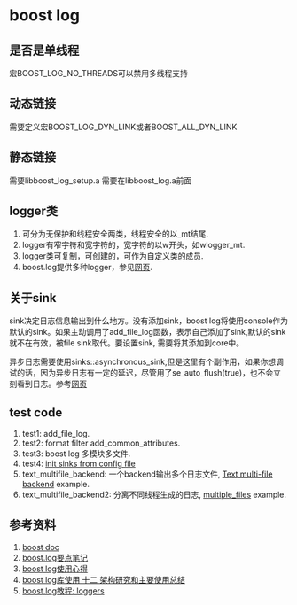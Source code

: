 # boost log
## 是否是单线程
宏BOOST_LOG_NO_THREADS可以禁用多线程支持

## 动态链接
需要定义宏BOOST_LOG_DYN_LINK或者BOOST_ALL_DYN_LINK

## 静态链接
需要libboost_log_setup.a 需要在libboost_log.a前面

## logger类
1. 可分为无保护和线程安全两类，线程安全的以_mt结尾.
2. logger有窄字符和宽字符的，宽字符的以w开头，如wlogger_mt.
3. logger类可复制，可创建的，可作为自定义类的成员.
4. boost.log提供多种logger，参见[网页](https://www.boost.org/doc/libs/1_66_0/libs/log/doc/html/log/detailed/sources.html).

## 关于sink
sink决定日志信息输出到什么地方。没有添加sink，boost log将使用console作为默认的sink。如果主动调用了add_file_log函数，表示自己添加了sink,默认的sink就不在有效，被file sink取代。要设置sink, 需要将其添加到core中。

异步日志需要使用sinks::asynchronous_sink,但是这里有个副作用，如果你想调试的话，因为异步日志有一定的延迟，尽管用了se_auto_flush(true)，也不会立刻看到日志。参考[网页](https://www.boost.org/doc/libs/1_66_0/libs/log/doc/html/log/detailed/sink_frontends.html#log.detailed.sink_frontends.async)

## test code
1. test1: add_file_log.
2. test2: format filter add_common_attributes.
3. test3: boost log 多模块多文件.
4. test4: [init sinks from config file](https://blog.csdn.net/erlang_hell/article/details/52311786)
5. text_multifile_backend: 一个backend输出多个日志文件, [Text multi-file backend](https://www.boost.org/doc/libs/1_66_0/libs/log/doc/html/log/detailed/sink_backends.html#log.detailed.sink_backends.text_multifile) example.
6. text_multifile_backend2: 分离不同线程生成的日志, [multiple_files](https://www.boost.org/doc/libs/1_66_0/libs/log/example/multiple_files/main.cpp) example.

## 参考资料
1. [boost doc](https://www.boost.org/doc/libs/1_66_0/libs/log/doc/html/index.html)
2. [boost.log要点笔记](https://www.cnblogs.com/liaocheng/p/4222885.html)
3. [boost log使用心得](https://blog.csdn.net/Max_Cong/article/details/83176559)
4. [boost log库使用 十二 架构研究和主要使用总结](https://blog.csdn.net/csfreebird/article/details/20213349)
5. [boost.log教程: loggers](https://blog.csdn.net/LaineGates/article/details/90137804)
